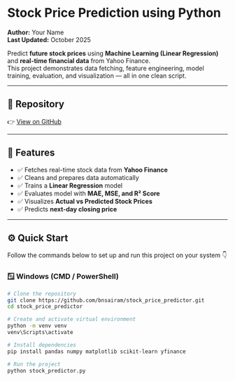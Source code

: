 # Stock Price Prediction using Python  

**Author:** Your Name  
**Last Updated:** October 2025  

Predict **future stock prices** using **Machine Learning (Linear Regression)** and **real-time financial data** from Yahoo Finance.  
This project demonstrates data fetching, feature engineering, model training, evaluation, and visualization — all in one clean script.  

---

## 🔗 Repository  

👉 [View on GitHub](https://github.com/bnsairam/stock_predictor/blob/main/stock_predictor.py)

---

## 🧩 Features  

- ✅ Fetches real-time stock data from **Yahoo Finance**  
- ✅ Cleans and prepares data automatically  
- ✅ Trains a **Linear Regression** model  
- ✅ Evaluates model with **MAE, MSE, and R² Score**  
- ✅ Visualizes **Actual vs Predicted Stock Prices**  
- ✅ Predicts **next-day closing price**  

---

## ⚙️ Quick Start  

Follow the commands below to set up and run this project on your system 👇  

### 🪟 Windows (CMD / PowerShell)
```bash
# Clone the repository
git clone https://github.com/bnsairam/stock_price_predictor.git
cd stock_price_predictor

# Create and activate virtual environment
python -m venv venv
venv\Scripts\activate

# Install dependencies
pip install pandas numpy matplotlib scikit-learn yfinance

# Run the project
python stock_predictor.py
